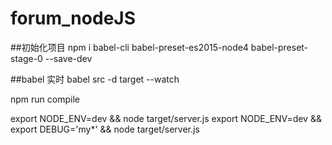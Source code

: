 # forum_nodeJS
##初始化项目
npm i babel-cli babel-preset-es2015-node4 babel-preset-stage-0 --save-dev

##babel 实时
babel src -d target --watch

npm run compile

export NODE_ENV=dev && node target/server.js
export NODE_ENV=dev && export DEBUG='my*' && node target/server.js